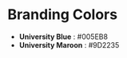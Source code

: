 # Branding Colors

* **University Blue** <a href='#'><img alt='' src='https://readme-swatches.vercel.app/005EB8?style=circle'/></a>: #005EB8
* **University Maroon** <a href='#'><img alt='' src='https://readme-swatches.vercel.app/9D2235?style=circle'/></a>: #9D2235
